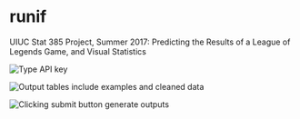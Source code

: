 # runif
UIUC Stat 385 Project, Summer 2017: Predicting the Results of a League of Legends Game, and Visual Statistics


![Type API key](https://github.com/terryhahm/LeagueOfLegendRShinyApp/blob/master/Shiny_output1.png)

![Output tables include examples and cleaned data](https://github.com/terryhahm/LeagueOfLegendRShinyApp/blob/master/Shiny_output2.png)

![Clicking submit button generate outputs](https://github.com/terryhahm/LeagueOfLegendRShinyApp/blob/master/Shiny_output3.png)



